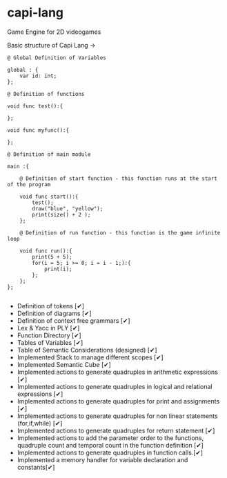 # capi-lang
Game Engine for 2D videogames

Basic structure of Capi Lang ->

```
@ Global Definition of Variables

global : {
    var id: int;
};

@ Definition of functions

void func test():{

};

void func myfunc():{

};

@ Definition of main module

main :{

    @ Definition of start function - this function runs at the start of the program

    void func start():{
        test();
        draw("blue", "yellow");
        print(size() + 2 );
    };

    @ Definition of run function - this function is the game infinite loop

    void func run():{
        print(5 + 5);
        for(i = 5; i >= 0; i = i - 1;):{
            print(i);
        };
    };
};


```

- Definition of tokens [✔]
- Definition of diagrams [✔]
- Definition of context free grammars [✔]
- Lex & Yacc in PLY [✔]
- Function Directory [✔]
- Tables of Variables [✔]
- Table of Semantic Considerations (designed) [✔]
- Implemented Stack to manage different scopes [✔]
- Implemented Semantic Cube [✔]
- Implemented actions to generate quadruples in arithmetic expressions [✔]
- Implemented actions to generate quadruples in logical and relational expressions [✔]
- Implemented actions to generate quadruples for print and assignments [✔]
- Implemented actions to generate quadruples for non linear statements (for,if,while) [✔]
- Implemented actions to generate quadruples for return statement [✔]
- Implemented actions to add the parameter order to the functions, quadruple count and temporal count in the function definition [✔]
- Implemented actions to generate quadruples in function calls.[✔]
- Implemented a memory handler for variable declaration and constants[✔]

